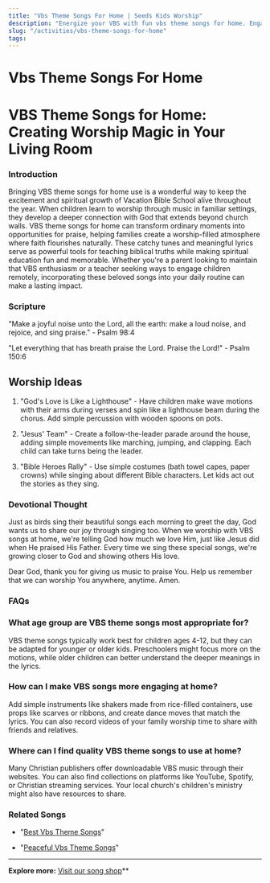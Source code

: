 ```yaml
---
title: "Vbs Theme Songs For Home | Seeds Kids Worship"
description: "Energize your VBS with fun vbs theme songs for home. Engaging worship music and activities for summer children's ministry."
slug: "/activities/vbs-theme-songs-for-home"
tags:
---
```


# Vbs Theme Songs For Home

# VBS Theme Songs for Home: Creating Worship Magic in Your Living Room

### Introduction
Bringing VBS theme songs for home use is a wonderful way to keep the excitement and spiritual growth of Vacation Bible School alive throughout the year. When children learn to worship through music in familiar settings, they develop a deeper connection with God that extends beyond church walls. VBS theme songs for home can transform ordinary moments into opportunities for praise, helping families create a worship-filled atmosphere where faith flourishes naturally. These catchy tunes and meaningful lyrics serve as powerful tools for teaching biblical truths while making spiritual education fun and memorable. Whether you're a parent looking to maintain that VBS enthusiasm or a teacher seeking ways to engage children remotely, incorporating these beloved songs into your daily routine can make a lasting impact.

### Scripture
"Make a joyful noise unto the Lord, all the earth: make a loud noise, and rejoice, and sing praise." - Psalm 98:4

"Let everything that has breath praise the Lord. Praise the Lord!" - Psalm 150:6

## Worship Ideas
1. "God's Love is Like a Lighthouse" - Have children make wave motions with their arms during verses and spin like a lighthouse beam during the chorus. Add simple percussion with wooden spoons on pots.

2. "Jesus' Team" - Create a follow-the-leader parade around the house, adding simple movements like marching, jumping, and clapping. Each child can take turns being the leader.

3. "Bible Heroes Rally" - Use simple costumes (bath towel capes, paper crowns) while singing about different Bible characters. Let kids act out the stories as they sing.

### Devotional Thought
Just as birds sing their beautiful songs each morning to greet the day, God wants us to share our joy through singing too. When we worship with VBS songs at home, we're telling God how much we love Him, just like Jesus did when He praised His Father. Every time we sing these special songs, we're growing closer to God and showing others His love.

Dear God, thank you for giving us music to praise You. Help us remember that we can worship You anywhere, anytime. Amen.

### FAQs

### What age group are VBS theme songs most appropriate for?
VBS theme songs typically work best for children ages 4-12, but they can be adapted for younger or older kids. Preschoolers might focus more on the motions, while older children can better understand the deeper meanings in the lyrics.

### How can I make VBS songs more engaging at home?
Add simple instruments like shakers made from rice-filled containers, use props like scarves or ribbons, and create dance moves that match the lyrics. You can also record videos of your family worship time to share with friends and relatives.

### Where can I find quality VBS theme songs to use at home?
Many Christian publishers offer downloadable VBS music through their websites. You can also find collections on platforms like YouTube, Spotify, or Christian streaming services. Your local church's children's ministry might also have resources to share.

### Related Songs

- "[Best Vbs Theme Songs](/activities/best-vbs-theme-songs/)"

- "[Peaceful Vbs Theme Songs](/activities/peaceful-vbs-theme-songs/)"

---

**Explore more:** [Visit our song shop](https://seedskidsworship.com/shop)**

<!-- Schema Markup -->
<script type="application/ld+json">
{
  "@context": "https://schema.org",
  "@type": "MusicRecording",
  "name": "Vbs Theme Songs For Home",
  "byArtist": {
    "@type": "MusicGroup",
    "name": "Seeds Kids Worship"
  },
  "isFamilyFriendly": true,
  "url": "https://seedskidsworship.com/activities/vbs-theme-songs-for-home/"
}
</script>